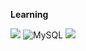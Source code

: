 **Learning**

 <img src="https://img.shields.io/badge/spring-7DAB4E.svg?style=for-the-badge&logo=spring&logoColor=20232a" /> ![MySQL](https://img.shields.io/badge/MySQL-005C84?style=for-the-badge&logo=mysql&logoColor=white) <img src="https://img.shields.io/badge/docker-2496ED.svg?style=for-the-badge&logo=docker&logoColor=white" />
